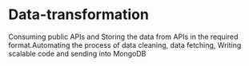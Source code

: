 # Data-transformation
Consuming public APIs and Storing the data from APIs in the required format.Automating the process of data cleaning, data
fetching, Writing scalable code and sending into MongoDB
